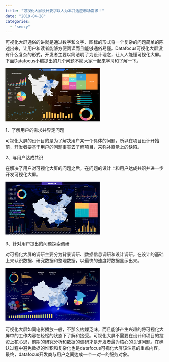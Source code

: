 ```yaml
---
title: "可视化大屏设计要求以人为本并适应市场需求！"
date: "2019-04-28"
categories: 
  - "seozy"
---
```


可视化大屏通俗的讲就是通过数字和文字、图标的形式将一个复杂的问题简单的陈述出来，让用户和读者能够方便阅读而且能够通俗易懂。Datafocus可视化大屏没有什么复杂的形式，开发者主要以简洁明了为设计理念，让人人能懂可视化大屏。下面Datafocus小编提出的几个问题不妨大家一起来学习和了解一下。

![](images/word-image-395-300x169.png)

1、了解用户的需求并界定问题

可视化大屏的设计目的是为了解决用户某一个具体的问题，所以在项目设计开始前，开发者要基于用户的问题事实去了解项目，来弥补直觉上的缺陷。

2、与用户达成共识

在解决了用户对可视化大屏的问题之后，在问题的设计上和用户达成共识并进一步开发可视化大屏。

![](images/word-image-394-300x169.png)

3、针对用户提出的问题探索调研

对可视化大屏的调研主要分为背景调研、数据信息调研和设计调研。在设计的基础上来认识数据、研究数据和整理数据，以最快的速度将数据显示出来。

![](images/word-image-393-300x169.png)

可视化大屏如同电影播放一般，不那么枯燥乏味，而且能够产生兴趣的将可视化大屏中的工作内容在轻松的状态下了解和接受。可视化大屏不需要在设计和项目的投资上花心思，前期的研究分析和数据的调研才是开发者最为核心的关键问题。在确认过程中避免数据的堆积和复杂化也是datafocus可视化大屏该注意的重点内容。最终，datafocus开发商与用户之间达成一个一对一的服务对象。
